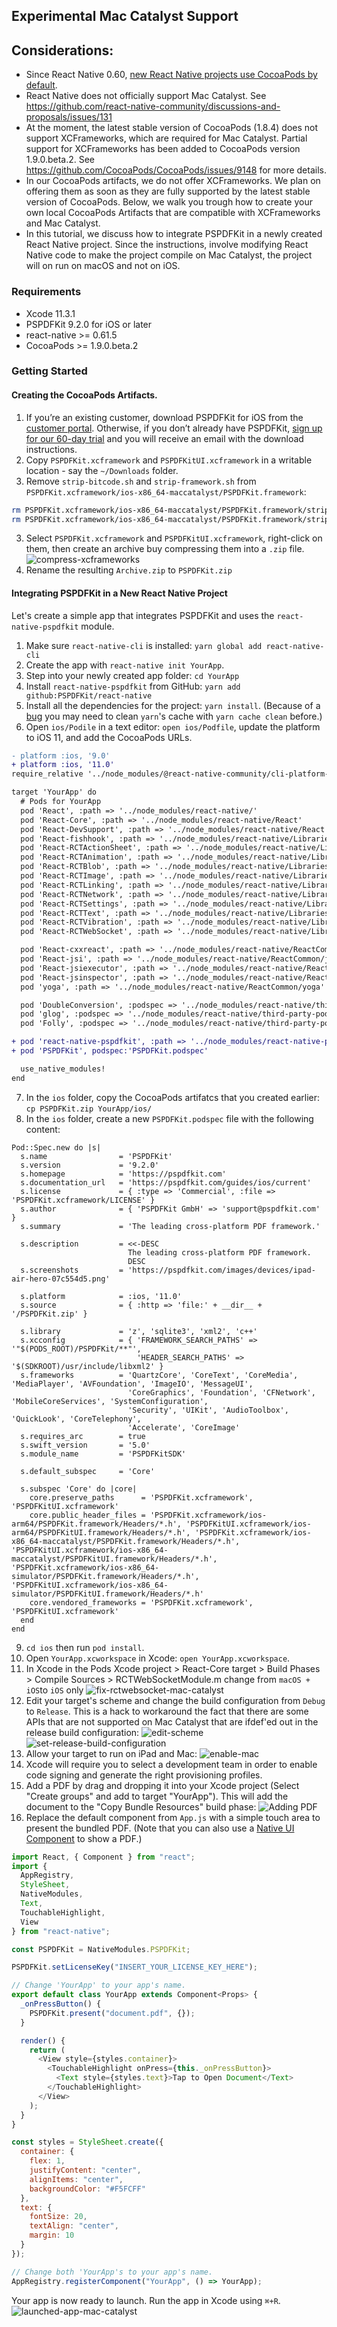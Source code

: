 ## Experimental Mac Catalyst Support

## Considerations:

- Since React Native 0.60, [new React Native projects use CocoaPods by default](https://facebook.github.io/react-native/blog/2019/07/03/version-60#cocoapods-by-default).
- React Native does not officially support Mac Catalyst. See https://github.com/react-native-community/discussions-and-proposals/issues/131
- At the moment, the latest stable version of CocoaPods (1.8.4) does not support XCFrameworks, which are required for Mac Catalyst. Partial support for XCFrameworks has been added to CocoaPods version 1.9.0.beta.2. See https://github.com/CocoaPods/CocoaPods/issues/9148 for more details.
- In our CocoaPods artifacts, we do not offer XCFrameworks. We plan on offering them as soon as they are fully supported by the latest stable version of CocoaPods. Below, we walk you trough how to create your own local CocoaPods Artifacts that are compatible with XCFrameworks and Mac Catalyst.
- In this tutorial, we discuss how to integrate PSPDFKit in a newly created React Native project. Since the instructions, involve modifying React Native code to make the project compile on Mac Catalyst, the project will on run on macOS and not on iOS.

### Requirements

- Xcode 11.3.1
- PSPDFKit 9.2.0 for iOS or later
- react-native >= 0.61.5
- CocoaPods >= 1.9.0.beta.2

### Getting Started

#### Creating the CocoaPods Artifacts.

1. If you’re an existing customer, download PSPDFKit for iOS from the [customer portal](https://customers.pspdfkit.com/). Otherwise, if you don’t already have PSPDFKit, [sign up for our 60-day trial](https://pspdfkit.com/try/) and you will receive an email with the download instructions.
2. Copy `PSPDFKit.xcframework` and `PSPDFKitUI.xcframework` in a writable location - say the `~/Downloads` folder.
3. Remove `strip-bitcode.sh` and `strip-framework.sh` from `PSPDFKit.xcframework/ios-x86_64-maccatalyst/PSPDFKit.framework`:

```sh
rm PSPDFKit.xcframework/ios-x86_64-maccatalyst/PSPDFKit.framework/strip-bitcode.sh
rm PSPDFKit.xcframework/ios-x86_64-maccatalyst/PSPDFKit.framework/strip-framework.sh
```

3. Select `PSPDFKit.xcframework` and `PSPDFKitUI.xcframework`, right-click on them, then create an archive buy compressing them into a `.zip` file.
	![compress-xcframeworks](../screenshots/compress-xcframeworks.png)
4. Rename the resulting `Archive.zip` to `PSPDFKit.zip`

#### Integrating PSPDFKit in a New React Native Project

Let's create a simple app that integrates PSPDFKit and uses the `react-native-pspdfkit` module.

1. Make sure `react-native-cli` is installed: `yarn global add react-native-cli`
2. Create the app with `react-native init YourApp`.
3. Step into your newly created app folder: `cd YourApp`
4. Install `react-native-pspdfkit` from GitHub: `yarn add github:PSPDFKit/react-native`
5. Install all the dependencies for the project: `yarn install`. (Because of a [bug](https://github.com/yarnpkg/yarn/issues/2165) you may need to clean `yarn`'s cache with `yarn cache clean` before.)
6. Open `ios/Podile` in a text editor: `open ios/Podfile`, update the platform to iOS 11, and add the CocoaPods URLs.

```diff
- platform :ios, '9.0'
+ platform :ios, '11.0'
require_relative '../node_modules/@react-native-community/cli-platform-ios/native_modules'

target 'YourApp' do
  # Pods for YourApp
  pod 'React', :path => '../node_modules/react-native/'
  pod 'React-Core', :path => '../node_modules/react-native/React'
  pod 'React-DevSupport', :path => '../node_modules/react-native/React'
  pod 'React-fishhook', :path => '../node_modules/react-native/Libraries/fishhook'
  pod 'React-RCTActionSheet', :path => '../node_modules/react-native/Libraries/ActionSheetIOS'
  pod 'React-RCTAnimation', :path => '../node_modules/react-native/Libraries/NativeAnimation'
  pod 'React-RCTBlob', :path => '../node_modules/react-native/Libraries/Blob'
  pod 'React-RCTImage', :path => '../node_modules/react-native/Libraries/Image'
  pod 'React-RCTLinking', :path => '../node_modules/react-native/Libraries/LinkingIOS'
  pod 'React-RCTNetwork', :path => '../node_modules/react-native/Libraries/Network'
  pod 'React-RCTSettings', :path => '../node_modules/react-native/Libraries/Settings'
  pod 'React-RCTText', :path => '../node_modules/react-native/Libraries/Text'
  pod 'React-RCTVibration', :path => '../node_modules/react-native/Libraries/Vibration'
  pod 'React-RCTWebSocket', :path => '../node_modules/react-native/Libraries/WebSocket'

  pod 'React-cxxreact', :path => '../node_modules/react-native/ReactCommon/cxxreact'
  pod 'React-jsi', :path => '../node_modules/react-native/ReactCommon/jsi'
  pod 'React-jsiexecutor', :path => '../node_modules/react-native/ReactCommon/jsiexecutor'
  pod 'React-jsinspector', :path => '../node_modules/react-native/ReactCommon/jsinspector'
  pod 'yoga', :path => '../node_modules/react-native/ReactCommon/yoga'

  pod 'DoubleConversion', :podspec => '../node_modules/react-native/third-party-podspecs/DoubleConversion.podspec'
  pod 'glog', :podspec => '../node_modules/react-native/third-party-podspecs/glog.podspec'
  pod 'Folly', :podspec => '../node_modules/react-native/third-party-podspecs/Folly.podspec'

+ pod 'react-native-pspdfkit', :path => '../node_modules/react-native-pspdfkit'
+ pod 'PSPDFKit', podspec:'PSPDFKit.podspec'

  use_native_modules!
end
```

7. In the `ios` folder, copy the CocoaPods artifatcs that you created earlier: `cp PSPDFKit.zip YourApp/ios/`
8. In the `ios` folder, create a new `PSPDFKit.podspec` file with the following content:

```podspec
Pod::Spec.new do |s|
  s.name                = 'PSPDFKit'
  s.version             = '9.2.0'
  s.homepage            = 'https://pspdfkit.com'
  s.documentation_url   = 'https://pspdfkit.com/guides/ios/current'
  s.license             = { :type => 'Commercial', :file => 'PSPDFKit.xcframework/LICENSE' }
  s.author              = { 'PSPDFKit GmbH' => 'support@pspdfkit.com' }
  s.summary             = 'The leading cross-platform PDF framework.'

  s.description         = <<-DESC
                          The leading cross-platform PDF framework.
                          DESC
  s.screenshots         = 'https://pspdfkit.com/images/devices/ipad-air-hero-07c554d5.png'

  s.platform            = :ios, '11.0'
  s.source              = { :http => 'file:' + __dir__ + '/PSPDFKit.zip' }

  s.library             = 'z', 'sqlite3', 'xml2', 'c++'
  s.xcconfig            = { 'FRAMEWORK_SEARCH_PATHS' => '"$(PODS_ROOT)/PSPDFKit/**"',
                            'HEADER_SEARCH_PATHS' => '$(SDKROOT)/usr/include/libxml2' }
  s.frameworks          = 'QuartzCore', 'CoreText', 'CoreMedia', 'MediaPlayer', 'AVFoundation', 'ImageIO', 'MessageUI',
                          'CoreGraphics', 'Foundation', 'CFNetwork', 'MobileCoreServices', 'SystemConfiguration',
                          'Security', 'UIKit', 'AudioToolbox', 'QuickLook', 'CoreTelephony',
                          'Accelerate', 'CoreImage'
  s.requires_arc        = true
  s.swift_version       = '5.0'
  s.module_name         = 'PSPDFKitSDK'

  s.default_subspec     = 'Core'

  s.subspec 'Core' do |core|
    core.preserve_paths      = 'PSPDFKit.xcframework', 'PSPDFKitUI.xcframework'
    core.public_header_files = 'PSPDFKit.xcframework/ios-arm64/PSPDFKit.framework/Headers/*.h', 'PSPDFKitUI.xcframework/ios-arm64/PSPDFKitUI.framework/Headers/*.h', 'PSPDFKit.xcframework/ios-x86_64-maccatalyst/PSPDFKit.framework/Headers/*.h', 'PSPDFKitUI.xcframework/ios-x86_64-maccatalyst/PSPDFKitUI.framework/Headers/*.h', 'PSPDFKit.xcframework/ios-x86_64-simulator/PSPDFKit.framework/Headers/*.h', 'PSPDFKitUI.xcframework/ios-x86_64-simulator/PSPDFKitUI.framework/Headers/*.h'
    core.vendored_frameworks = 'PSPDFKit.xcframework', 'PSPDFKitUI.xcframework'
  end
end
```

9. `cd ios` then run `pod install`.
10. Open `YourApp.xcworkspace` in Xcode: `open YourApp.xcworkspace`.
11. In Xcode in the Pods Xcode project > React-Core target > Build Phases > Compile Sources > RCTWebSocketModule.m change from `macOS + iOS`to `iOS` only
	![fix-rctwebsocket-mac-catalyst](../screenshots/fix-rctwebsocket-mac-catalyst.png)
12. Edit your target's scheme and change the build configuration from `Debug` to `Release`. This is a hack to workaround the fact that there are some APIs that are not supported on Mac Catalyst that are ifdef'ed out in the release build configuration:
	![edit-scheme](../screenshots/edit-scheme.png)
	![set-release-build-configuration](../screenshots/set-release-build-configuration.png)
13. Allow your target to run on iPad and Mac: 
	![enable-mac](../screenshots/enable-mac.png)
14. Xcode will require you to select a development team in order to enable code signing and generate the right provisioning profiles.
15. Add a PDF by drag and dropping it into your Xcode project (Select "Create groups" and add to target "YourApp"). This will add the document to the "Copy Bundle Resources" build phase:
    ![Adding PDF](../screenshots/adding-pdf.png)
16. Replace the default component from `App.js` with a simple touch area to present the bundled PDF. (Note that you can also use a [Native UI Component](../#native-ui-component) to show a PDF.)

```javascript
import React, { Component } from "react";
import {
  AppRegistry,
  StyleSheet,
  NativeModules,
  Text,
  TouchableHighlight,
  View
} from "react-native";

const PSPDFKit = NativeModules.PSPDFKit;

PSPDFKit.setLicenseKey("INSERT_YOUR_LICENSE_KEY_HERE");

// Change 'YourApp' to your app's name.
export default class YourApp extends Component<Props> {
  _onPressButton() {
    PSPDFKit.present("document.pdf", {});
  }

  render() {
    return (
      <View style={styles.container}>
        <TouchableHighlight onPress={this._onPressButton}>
          <Text style={styles.text}>Tap to Open Document</Text>
        </TouchableHighlight>
      </View>
    );
  }
}

const styles = StyleSheet.create({
  container: {
    flex: 1,
    justifyContent: "center",
    alignItems: "center",
    backgroundColor: "#F5FCFF"
  },
  text: {
    fontSize: 20,
    textAlign: "center",
    margin: 10
  }
});

// Change both 'YourApp's to your app's name.
AppRegistry.registerComponent("YourApp", () => YourApp);
```

Your app is now ready to launch. Run the app in Xcode using `⌘+R`.
	![launched-app-mac-catalyst](../screenshots/launched-app-mac-catalyst.png)
